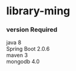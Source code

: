 # library-ming

### version Required<br/>
java 8<br/>
Spring Boot 2.0.6<br/>
maven 3<br/>
mongodb 4.0<br/>

